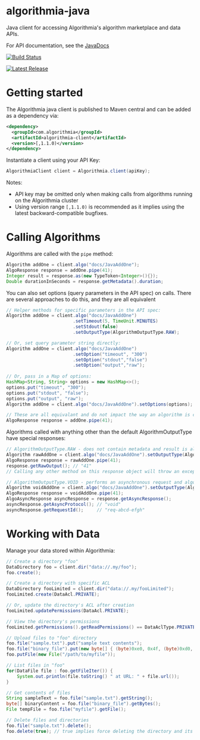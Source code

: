 algorithmia-java
================

Java client for accessing Algorithmia's algorithm marketplace and data APIs.

For API documentation, see the [JavaDocs](https://algorithmia.com/docs/lang/java)

[![Build Status](https://api.shippable.com/projects/557f23a8edd7f2c052184a2d/badge/master)](https://app.shippable.com/projects/557f23a8edd7f2c052184a2d)

[![Latest Release](https://img.shields.io/maven-central/v/com.algorithmia/algorithmia-client.svg)](http://repo1.maven.org/maven2/com/algorithmia/algorithmia-client/)

# Getting started

The Algorithmia java client is published to Maven central and can be added as a dependency via:

```xml
<dependency>
  <groupId>com.algorithmia</groupId>
  <artifactId>algorithmia-client</artifactId>
  <version>[,1.1.0)</version>
</dependency>
```

Instantiate a client using your API Key:

```java
AlgorithmiaClient client = Algorithmia.client(apiKey);
```

Notes:
- API key may be omitted only when making calls from algorithms running on the Algorithmia cluster
- Using version range `[,1.1.0)` is recommended as it implies using the latest backward-compatible bugfixes.

# Calling Algorithms

Algorithms are called with the `pipe` method:

```java
Algorithm addOne = client.algo("docs/JavaAddOne");
AlgoResponse response = addOne.pipe(41);
Integer result = response.as(new TypeToken<Integer>(){});
Double durationInSeconds = response.getMetadata().duration;
```

You can also set options (query parameters in the API spec) on calls.  There are several approaches to do this, and they are all equivalent
```java
// Helper methods for specific parameters in the API spec:
Algorithm addOne = client.algo("docs/JavaAddOne")
                         .setTimeout(5, TimeUnit.MINUTES)
                         .setStdout(false)
                         .setOutputType(AlgorithmOutputType.RAW);

// Or, set query parameter string directly:
Algorithm addOne = client.algo("docs/JavaAddOne")
                         .setOption("timeout", "300")
                         .setOption("stdout","false")
                         .setOption("output","raw");
                         
// Or, pass in a Map of options:
HashMap<String, String> options = new HashMap<>();
options.put("timeout", "300");
options.put("stdout", "false");
options.put("output", "raw");
Algorithm addOne = client.algo("docs/JavaAddOne").setOptions(options);

// These are all equivalant and do not impact the way an algorithm is called:
AlgoResponse response = addOne.pipe(41);
```

Algorithms called with anything other than the default AlgorithmOutputType have special responses:
```java
// AlgorithmOutputType.RAW - does not contain metadata and result is always a string
Algorithm rawAddOne = client.algo("docs/JavaAddOne").setOutputType(AlgorithmOutputType.RAW);
AlgoResponse response = rawAddOne.pipe(41);
response.getRawOutput(); // "41"
// Calling any other method on this response object will throw an exception

// AlgorithmOutputType.VOID - performs an asynchronous request and algorithm output is unaccessible
Algorithm voidAddOne = client.algo("docs/JavaAddOne").setOutputType(AlgorithmOutputType.VOID);
AlgoResponse response = voidAddOne.pipe(41);
AlgoAsyncResponse asyncResponse = response.getAsyncResponse();
asyncResponse.getAsyncProtocol(); // "void"
asyncResponse.getRequestId();     // "req-abcd-efgh" 
```


# Working with Data

Manage your data stored within Algorithmia:

```java
// Create a directory "foo"
DataDirectory foo = client.dir("data://.my/foo");
foo.create();

// Create a directory with specific ACL
DataDirectory fooLimited = client.dir("data://.my/fooLimited");
fooLimited.create(DataAcl.PRIVATE);

// Or, update the directory's ACL after creation
fooLimited.updatePermissions(DataAcl.PRIVATE);

// View the directory's permissions
fooLimited.getPermissions().getReadPermissions() == DataAclType.PRIVATE

// Upload files to "foo" directory
foo.file("sample.txt").put("sample text contents");
foo.file("binary_file").put(new byte[] { (byte)0xe0, 0x4f, (byte)0xd0, 0x20 });
foo.putFile(new File("/path/to/myfile"));

// List files in "foo"
for(DataFile file : foo.getFileIter()) {
    System.out.println(file.toString() " at URL: " + file.url());
}

// Get contents of files
String sampleText = foo.file("sample.txt").getString();
byte[] binaryContent = foo.file("binary_file").getBytes();
File tempFile = foo.file("myfile").getFile();

// Delete files and directories
foo.file("sample.txt").delete();
foo.delete(true); // true implies force deleting the directory and its contents
```

